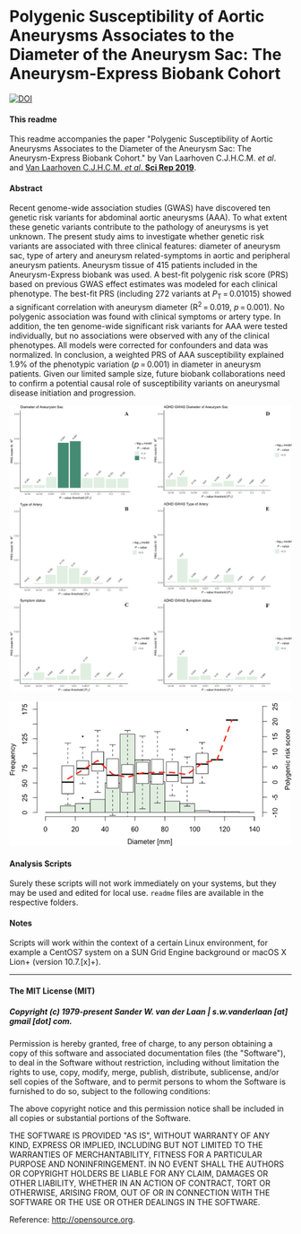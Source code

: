 Polygenic Susceptibility of Aortic Aneurysms Associates to the Diameter of the Aneurysm Sac: The Aneurysm-Express Biobank Cohort
===========================================================
[![DOI](https://zenodo.org/badge/273181713.svg)](https://zenodo.org/badge/latestdoi/273181713)

#### This readme
This readme accompanies the paper "Polygenic Susceptibility of Aortic Aneurysms Associates to the Diameter of the Aneurysm Sac: The Aneurysm-Express Biobank Cohort." by Van Laarhoven C.J.H.C.M. _et al_. and [Van Laarhoven C.J.H.C.M. _et al_. **Sci Rep 2019**](https://doi.org/10.1038/s41598-019-56230-3).

#### Abstract
Recent genome-wide association studies (GWAS) have discovered ten genetic risk variants for abdominal aortic aneurysms (AAA). To what extent these genetic variants contribute to the pathology of aneurysms is yet unknown. The present study aims to investigate whether genetic risk variants are associated with three clinical features: diameter of aneurysm sac, type of artery and aneurysm related-symptoms in aortic and peripheral aneurysm patients. Aneurysm tissue of 415 patients included in the Aneurysm-Express biobank was used. A best-fit polygenic risk score (PRS) based on previous GWAS effect estimates was modeled for each clinical phenotype. The best-fit PRS (including 272 variants at _P_<sub>T</sub> = 0.01015) showed a significant correlation with aneurysm diameter (R<sup>2</sup> = 0.019, _p_ = 0.001). No polygenic association was found with clinical symptoms or artery type. In addition, the ten genome-wide significant risk variants for AAA were tested individually, but no associations were observed with any of the clinical phenotypes. All models were corrected for confounders and data was normalized. In conclusion, a weighted PRS of AAA susceptibility explained 1.9% of the phenotypic variation (_p_ = 0.001) in diameter in aneurysm patients. Given our limited sample size, future biobank collaborations need to confirm a potential causal role of susceptibility variants on aneurysmal disease initiation and progression.

![Figure 1: PRSice generated weighted PRS](FIGURES/41598_2019_56230_Fig1_HTML.png)

![Figure 2: Distribution of maximum diameter of included aneurysms.](FIGURES/41598_2019_56230_Fig2_HTML.png)

#### Analysis Scripts
Surely these scripts will not work immediately on your systems, but they may be used and edited for local use. `readme` files are available in the respective folders. 

#### Notes
Scripts will work within the context of a certain Linux environment, for example a CentOS7 system on a SUN Grid Engine background or macOS X Lion+ (version 10.7.[x]+). 


--------------

#### The MIT License (MIT)
##### Copyright (c) 1979-present Sander W. van der Laan | s.w.vanderlaan [at] gmail [dot] com.

Permission is hereby granted, free of charge, to any person obtaining a copy of this software and associated documentation files (the "Software"), to deal in the Software without restriction, including without limitation the rights to use, copy, modify, merge, publish, distribute, sublicense, and/or sell copies of the Software, and to permit persons to whom the Software is furnished to do so, subject to the following conditions:   

The above copyright notice and this permission notice shall be included in all copies or substantial portions of the Software.

THE SOFTWARE IS PROVIDED "AS IS", WITHOUT WARRANTY OF ANY KIND, EXPRESS OR IMPLIED, INCLUDING BUT NOT LIMITED TO THE WARRANTIES OF MERCHANTABILITY, FITNESS FOR A PARTICULAR PURPOSE AND NONINFRINGEMENT. IN NO EVENT SHALL THE AUTHORS OR COPYRIGHT HOLDERS BE LIABLE FOR ANY CLAIM, DAMAGES OR OTHER LIABILITY, WHETHER IN AN ACTION OF CONTRACT, TORT OR OTHERWISE, ARISING FROM, OUT OF OR IN CONNECTION WITH THE SOFTWARE OR THE USE OR OTHER DEALINGS IN THE SOFTWARE.

Reference: http://opensource.org.

